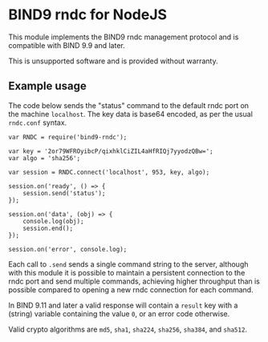 # BIND9 rndc for NodeJS

This module implements the BIND9 rndc management protocol and is
compatible with BIND 9.9 and later.

This is unsupported software and is provided without warranty.

## Example usage

The code below sends the "status" command to the default rndc port
on the machine `localhost`.   The key data is base64 encoded, as per
the usual `rndc.conf` syntax.

    var RNDC = require('bind9-rndc');

    var key = '2or79WFROyibcP/qixhklCiZIL4aHfRIQj7yyodzQBw=';
    var algo = 'sha256';

    var session = RNDC.connect('localhost', 953, key, algo);

    session.on('ready', () => {
        session.send('status');
    });

    session.on('data', (obj) => {
        console.log(obj);
        session.end();
    });

    session.on('error', console.log);

Each call to `.send` sends a single command string to the server,
although with this module it is possible to maintain a persistent
connection to the rndc port and send multiple commands, achieving
higher throughput than is possible compared to opening a new rndc
connection for each command.

In BIND 9.11 and later a valid response will contain a `result`
key with a (string) variable containing the value `0`, or an error
code otherwise.

Valid crypto algorithms are `md5`, `sha1`, `sha224`, `sha256`,
`sha384`, and `sha512`.
